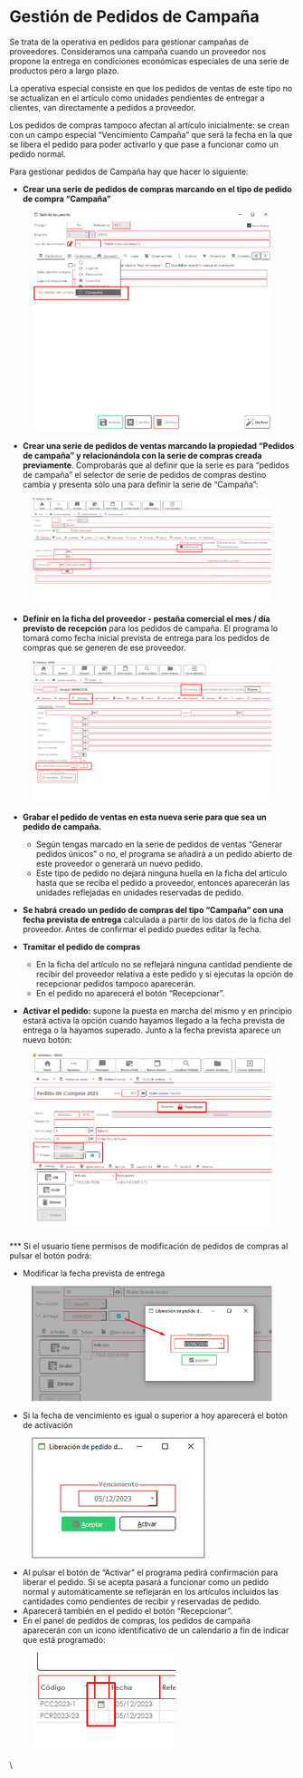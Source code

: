 # Gestión de Pedidos de Campaña

Se trata de la operativa en pedidos para gestionar campañas de proveedores. Consideramos una campaña cuando un proveedor nos propone la entrega en condiciones económicas especiales de una serie de productos pero a largo plazo.

La operativa especial consiste en que los pedidos de ventas de este tipo no se actualizan en el artículo como unidades pendientes de entregar a clientes, van directamente a pedidos a proveedor.

Los pedidos de compras tampoco afectan al artículo inicialmente: se crean con un campo especial “Vencimiento Campaña” que será la fecha en la que se libera el pedido para poder activarlo y que pase a funcionar como un pedido normal.

Para gestionar pedidos de Campaña hay que hacer lo siguiente:

* **Crear una serie de pedidos de compras marcando en el tipo de pedido de compra “Campaña”**

<figure><img src="../../.gitbook/assets/imagen (210).png" alt=""><figcaption></figcaption></figure>

* **Crear una serie de pedidos de ventas marcando la propiedad “Pedidos de campaña” y relacionándola con la serie de compras creada previamente**. Comprobarás que al definir que la serie es para “pedidos de campaña” el selector de serie de pedidos de compras destino cambia y presenta sólo una para definir la serie de “Campaña”:

<figure><img src="../../.gitbook/assets/imagen (211).png" alt=""><figcaption></figcaption></figure>

* **Definir en la ficha del proveedor - pestaña comercial el mes / día previsto de recepción** para los pedidos de campaña. El programa lo tomará como fecha inicial prevista de entrega para los pedidos de compras que se generen de ese proveedor.

<figure><img src="../../.gitbook/assets/imagen (212).png" alt=""><figcaption></figcaption></figure>

*   **Grabar el pedido de ventas en esta nueva serie para que sea un pedido de campaña.**&#x20;

    * Según tengas marcado en la serie de pedidos de ventas “Generar pedidos únicos” o no, el programa se añadirá a un pedido abierto de este proveedor o generará un nuevo pedido.
    * Este tipo de pedido no dejará ninguna huella en la ficha del artículo hasta que se reciba el pedido a proveedor, entonces aparecerán las unidades reflejadas en unidades reservadas de pedido.


* **Se habrá creado un pedido de compras del tipo “Campaña” con una fecha prevista de entrega** calculada a partir de los datos de la ficha del proveedor. Antes de confirmar el pedido puedes editar la fecha.
*   **Tramitar el pedido de compras**

    * En la ficha del artículo no se reflejará ninguna cantidad pendiente de recibir del proveedor relativa a este pedido y si ejecutas la opción de recepcionar pedidos tampoco aparecerán.
    * En el pedido no aparecerá el botón “Recepcionar”.


* **Activar el pedido:** supone la puesta en marcha del mismo y en principio estará activa la opción cuando hayamos llegado a la fecha prevista de entrega o la hayamos superado. Junto a la fecha prevista aparece un nuevo botón:

<figure><img src="../../.gitbook/assets/imagen (5) (1) (1).png" alt=""><figcaption></figcaption></figure>

\*\*\* Si el usuario tiene permisos de modificación de pedidos de compras al pulsar el botón podrá:

* Modificar la fecha prevista de entrega

<figure><img src="../../.gitbook/assets/imagen (1) (1) (1) (1) (1).png" alt=""><figcaption></figcaption></figure>

* Si la fecha de vencimiento es igual o superior a hoy aparecerá el botón de activación

<figure><img src="../../.gitbook/assets/imagen (3) (1) (1) (1).png" alt=""><figcaption></figcaption></figure>

* Al pulsar el botón de “Activar” el programa pedirá confirmación para liberar el pedido. Si se acepta pasará a funcionar como un pedido normal y automáticamente se reflejarán en los artículos incluidos las cantidades como pendientes de recibir y reservadas de pedido.
* Aparecerá también en el pedido el botón “Recepcionar”.
* En el panel de pedidos de compras, los pedidos de campaña aparecerán con un icono identificativo de un calendario a fin de indicar que está programado:

<figure><img src="../../.gitbook/assets/imagen (213).png" alt=""><figcaption></figcaption></figure>

\

